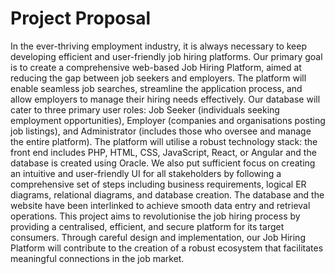 # Project Proposal
In the ever-thriving employment industry, it is always necessary to keep developing
efficient and user-friendly job hiring platforms. Our primary goal is to create a
comprehensive web-based Job Hiring Platform, aimed at reducing the gap between
job seekers and employers. The platform will enable seamless job searches,
streamline the application process, and allow employers to manage their hiring
needs effectively.
Our database will cater to three primary user roles: Job Seeker (individuals seeking
employment opportunities), Employer (companies and organisations posting job
listings), and Administrator (includes those who oversee and manage the entire
platform). The platform will utilise a robust technology stack: the front end includes
PHP, HTML, CSS, JavaScript, React, or Angular and the database is created using
Oracle.
We also put sufficient focus on creating an intuitive and user-friendly UI for all
stakeholders by following a comprehensive set of steps including business
requirements, logical ER diagrams, relational diagrams, and database creation. The
database and the website have been interlinked to achieve smooth data entry and
retrieval operations.
This project aims to revolutionise the job hiring process by providing a centralised,
efficient, and secure platform for its target consumers. Through careful design and
implementation, our Job Hiring Platform will contribute to the creation of a robust
ecosystem that facilitates meaningful connections in the job market.
